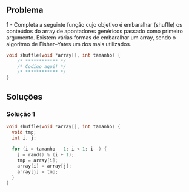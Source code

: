 ﻿## Problema

1 - Completa a seguinte função cujo objetivo é embaralhar (shuffle) os conteúdos do
array de apontadores genéricos passado como primeiro argumento.
Existem várias formas de embaralhar um array, sendo o algoritmo de Fisher–Yates um dos mais utilizados.

```c
void shuffle(void *array[], int tamanho) {
    /* ************ */
    /* Codigo aqui! */
    /* ************ */
}
```
## Soluções

### Solução 1

```c
void shuffle(void *array[], int tamanho) {
  void tmp;
  int i, j;
  
  for (i = tamanho - 1; i < 1; i--) {
  	j = rand() % (i + 1);
    tmp = array[i];
    array[i] = array[j];
    array[j] = tmp;
  }
}
```